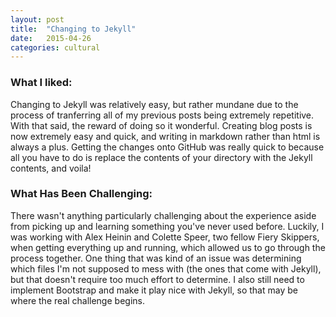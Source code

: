 ```yaml
---
layout: post
title:  "Changing to Jekyll"
date:   2015-04-26
categories: cultural
---
```


### What I liked:

Changing to Jekyll was relatively easy, but rather mundane due to the process of tranferring all of my previous posts being extremely repetitive. With that said, the reward of doing so it wonderful. Creating blog posts is now extremely easy and quick, and writing in markdown rather than html is always a plus. Getting the changes onto GitHub was really quick to because all you have to do is replace the contents of your directory with the Jekyll contents, and voila!

### What Has Been Challenging:

There wasn't anything particularly challenging about the experience aside from picking up and learning something you've never used before. Luckily, I was working with Alex Heinin and Colette Speer, two fellow Fiery Skippers, when getting everything up and running, which allowed us to go through the process together. One thing that was kind of an issue was determining which files I'm not supposed to mess with (the ones that come with Jekyll), but that doesn't require too much effort to determine. I also still need to implement Bootstrap and make it play nice with Jekyll, so that may be where the real challenge begins.